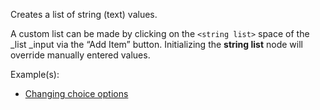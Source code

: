Creates a list of string (text) values.

A custom list can be made by clicking on the `<string list>` space of the _list _input via the “Add Item” button. Initializing the **string list** node will override manually entered values.

Example(s):



* [Changing choice options](https://creator.trimble.com/graph?assetURI=whp:c7dc99f1-334b-47ae-9622-fb38812db203&version=latest)